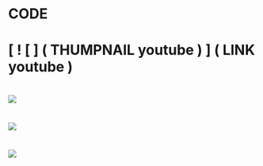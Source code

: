 # CODE 
# [ ! [ ] ( THUMPNAIL youtube ) ] ( LINK youtube )
# [![](https://img.youtube.com/vi/wqXKtsXpp2A/maxresdefault.jpg)](https://www.youtube.com/watch?v=wqXKtsXpp2A)
# [![](https://img.youtube.com/vi/2ZoIHGC-xZU/maxresdefault.jpg)](https://www.youtube.com/watch?v=2ZoIHGC-xZU)
# [![](https://img.youtube.com/vi/pCC6qbAnX00/maxresdefault.jpg)](https://www.youtube.com/watch?v=pCC6qbAnX00)
